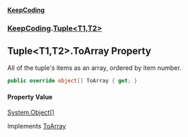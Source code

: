 #### [KeepCoding](index.md 'index')
### [KeepCoding](KeepCoding.md 'KeepCoding').[Tuple&lt;T1,T2&gt;](KeepCoding_Tuple_T1_T2_.md 'KeepCoding.Tuple&lt;T1,T2&gt;')
## Tuple&lt;T1,T2&gt;.ToArray Property
All of the tuple's items as an array, ordered by item number.  
```csharp
public override object[] ToArray { get; }
```
#### Property Value
[System.Object](https://docs.microsoft.com/en-us/dotnet/api/System.Object 'System.Object')[[]](https://docs.microsoft.com/en-us/dotnet/api/System.Array 'System.Array')

Implements [ToArray](KeepCoding_Internal_ITuple_ToArray.md 'KeepCoding.Internal.ITuple.ToArray')  
